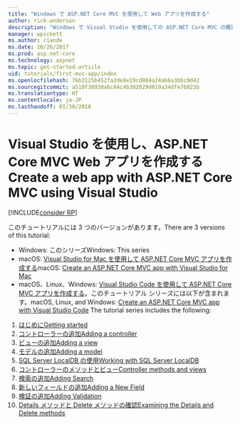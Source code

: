 ```yaml
---
title: "Windows で ASP.NET Core MVC を使用して Web アプリを作成する"
author: rick-anderson
description: "Windows で Visual Studio を使用しての ASP.NET Core MVC の概要の目次です。"
manager: wpickett
ms.author: riande
ms.date: 10/26/2017
ms.prod: asp.net-core
ms.technology: aspnet
ms.topic: get-started-article
uid: tutorials/first-mvc-app/index
ms.openlocfilehash: 76b3125b452fa3de8e19cd884a24ab6a3bbc0d42
ms.sourcegitcommit: a510f38930abc84c4b302029d019a34dfe76823b
ms.translationtype: HT
ms.contentlocale: ja-JP
ms.lasthandoff: 01/30/2018
---
```

# <a name="create-a-web-app-with-aspnet-core-mvc-using-visual-studio"></a><span data-ttu-id="f9691-103">Visual Studio を使用し、ASP.NET Core MVC Web アプリを作成する</span><span class="sxs-lookup"><span data-stu-id="f9691-103">Create a web app with ASP.NET Core MVC using Visual Studio</span></span>

[!INCLUDE[consider RP](../../includes/razor.md)]

<span data-ttu-id="f9691-104">このチュートリアルには 3 つのバージョンがあります。</span><span class="sxs-lookup"><span data-stu-id="f9691-104">There are 3 versions of this tutorial:</span></span>

* <span data-ttu-id="f9691-105">Windows: このシリーズ</span><span class="sxs-lookup"><span data-stu-id="f9691-105">Windows: This series</span></span>
* <span data-ttu-id="f9691-106">macOS: [Visual Studio for Mac を使用して ASP.NET Core MVC アプリを作成する](xref:tutorials/first-mvc-app-mac/start-mvc)</span><span class="sxs-lookup"><span data-stu-id="f9691-106">macOS: [Create an ASP.NET Core MVC app with Visual Studio for Mac](xref:tutorials/first-mvc-app-mac/start-mvc)</span></span>
* <span data-ttu-id="f9691-107">macOS、Linux、Windows: [Visual Studio Code を使用して ASP.NET Core MVC アプリを作成する](xref:tutorials/first-mvc-app-xplat/start-mvc)。このチュートリアル シリーズには以下が含まれます。</span><span class="sxs-lookup"><span data-stu-id="f9691-107">macOS, Linux, and Windows: [Create an ASP.NET Core MVC app with Visual Studio Code](xref:tutorials/first-mvc-app-xplat/start-mvc) The tutorial series includes the following:</span></span>

1. [<span data-ttu-id="f9691-108">はじめに</span><span class="sxs-lookup"><span data-stu-id="f9691-108">Getting started</span></span>](start-mvc.md)
1. [<span data-ttu-id="f9691-109">コントローラーの追加</span><span class="sxs-lookup"><span data-stu-id="f9691-109">Adding a controller</span></span>](adding-controller.md)
1. [<span data-ttu-id="f9691-110">ビューの追加</span><span class="sxs-lookup"><span data-stu-id="f9691-110">Adding a view</span></span>](adding-view.md)
1. [<span data-ttu-id="f9691-111">モデルの追加</span><span class="sxs-lookup"><span data-stu-id="f9691-111">Adding a model</span></span>](adding-model.md)
1. [<span data-ttu-id="f9691-112">SQL Server LocalDB の使用</span><span class="sxs-lookup"><span data-stu-id="f9691-112">Working with SQL Server LocalDB</span></span>](working-with-sql.md)
1. [<span data-ttu-id="f9691-113">コントローラーのメソッドとビュー</span><span class="sxs-lookup"><span data-stu-id="f9691-113">Controller methods and views</span></span>](controller-methods-views.md)
1. [<span data-ttu-id="f9691-114">検索の追加</span><span class="sxs-lookup"><span data-stu-id="f9691-114">Adding Search</span></span>](search.md)
1. [<span data-ttu-id="f9691-115">新しいフィールドの追加</span><span class="sxs-lookup"><span data-stu-id="f9691-115">Adding a New Field</span></span>](new-field.md)
1. [<span data-ttu-id="f9691-116">検証の追加</span><span class="sxs-lookup"><span data-stu-id="f9691-116">Adding Validation</span></span>](validation.md)
1. [<span data-ttu-id="f9691-117">Details メソッドと Delete メソッドの確認</span><span class="sxs-lookup"><span data-stu-id="f9691-117">Examining the Details and Delete methods</span></span>](details.md)
